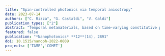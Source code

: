 ```yaml
---
title: "Spin-controlled photonics via temporal anisotropy"
date: 2023-07-14
authors: ["C. Rizza", "G. Castaldi", "V. Galdi"]
publication_types: ["2"]
abstract: "Temporal metamaterials, based on time-varying constitutive properties, offer new exciting possibilities for advanced ﬁeld manipulations. In this study, we explore the capabilities of anisotropic temporal slabs, which rely on abrupt changes in time from isotropic to anisotropic response (and vice versa). Our ﬁndings show that these platforms can effectively manipulate the wave-spin dimension, allowing for a range of intriguing spin-controlled photonic operations. We demonstrate these capabilities through examples of spin-dependent analog computing and spin–orbit interaction effects for vortex generation. These results provide new insights into the ﬁeld of temporal metamaterials, and suggest potential applications in communications, optical processing and quantum technologies."
featured: false
publication: "*Nanophotonics* **12**(14), 2891"
doi: 10.1515/nanoph-2022-0809
projects: ['TAME','COMET']
---
```

